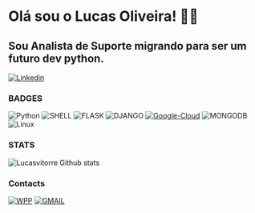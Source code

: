 # Olá sou o Lucas Oliveira! 👐🏻

## Sou Analista de Suporte migrando para ser um futuro dev python.

[![Linkedin](https://img.shields.io/badge/LinkedIn-0077B5?style=for-the-badge&logo=linkedin&logoColor=white)](https://www.linkedin.com/in/lucasvitorre/)

### BADGES

![Python](https://img.shields.io/badge/Python-3776AB?style=for-the-badge&logo=python&logoColor=white)  ![SHELL](https://img.shields.io/badge/Shell_Script-121011?style=for-the-badge&logo=gnu-bash&logoColor=white) ![FLASK](https://img.shields.io/badge/Flask-000000?style=for-the-badge&logo=flask&logoColor=whitee) ![DJANGO](https://img.shields.io/badge/Django-092E20?style=for-the-badge&logo=django&logoColor=white) [![Google-Cloud](https://img.shields.io/badge/Google_Cloud-4285F4?style=for-the-badge&logo=google-cloud&logoColor=white)](https://g.dev/lucasvitorre) ![MONGODB](https://img.shields.io/badge/MongoDB-4EA94B?style=for-the-badge&logo=mongodb&logoColor=white)
![Linux](https://img.shields.io/badge/Linux-FCC624?style=for-the-badge&logo=linux&logoColor=black)

### STATS

![Lucasvitorre Github stats](https://github-readme-stats.vercel.app/api?username=lucasvitorre&show_icons=true&theme=dark)

### Contacts

[![WPP](https://img.shields.io/badge/WhatsApp-25D366?style=for-the-badge&logo=whatsapp&logoColor=white)](https://api.whatsapp.com/send/?phone=5511977616376&text&type=phone_number&app_absent=0)
[![GMAIL](https://img.shields.io/badge/Gmail-D14836?style=for-the-badge&logo=gmail&logoColor=white)](mailto:oliveiralucas813@gmail.com)
